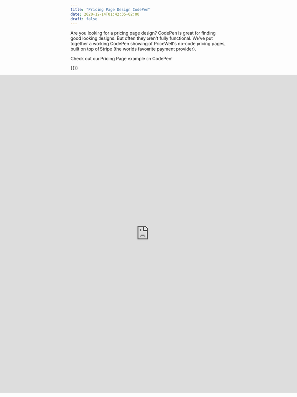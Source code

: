 ```yaml
---
title: "Pricing Page Design CodePen"
date: 2020-12-14T01:42:35+02:00
draft: false
---
```


Are you looking for a pricing page design? CodePen is great for finding good looking designs. But often they aren't fully functional. We've put together a working CodePen showing of PriceWell's no-code pricing pages, built on top of Stripe (the worlds favourite payment provider).

Check out our Pricing Page example on CodePen!

{{<rawhtml>}}
<iframe height="1024" style="width: 100%;left:0;position: absolute;" scrolling="no" title="Tailwind CSS Pricing Page" src="https://codepen.io/drei01/embed/YzVBQzx?default-tab=result" frameborder="no" loading="lazy" allowtransparency="true" allowfullscreen="true">
{{</rawhtml>}}